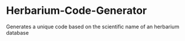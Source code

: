 # Herbarium-Code-Generator
Generates a unique code based on the scientific name of an herbarium database
